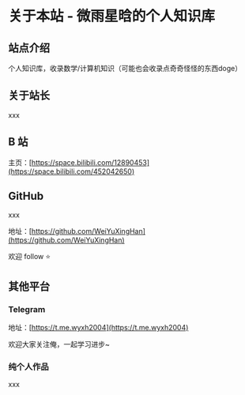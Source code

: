 # 关于本站 - 微雨星晗的个人知识库

## 站点介绍

个人知识库，收录数学/计算机知识（可能也会收录点奇奇怪怪的东西doge）


## 关于站长

xxx

## B 站

主页：[https://space.bilibili.com/12890453](https://space.bilibili.com/452042650)


## GitHub

xxx

地址：[https://github.com/WeiYuXingHan](https://github.com/WeiYuXingHan) 


欢迎 follow ⭐️



## 其他平台

### Telegram 

地址：[https://t.me.wyxh2004](https://t.me.wyxh2004) 


欢迎大家关注俺，一起学习进步~


### 纯个人作品

xxx


